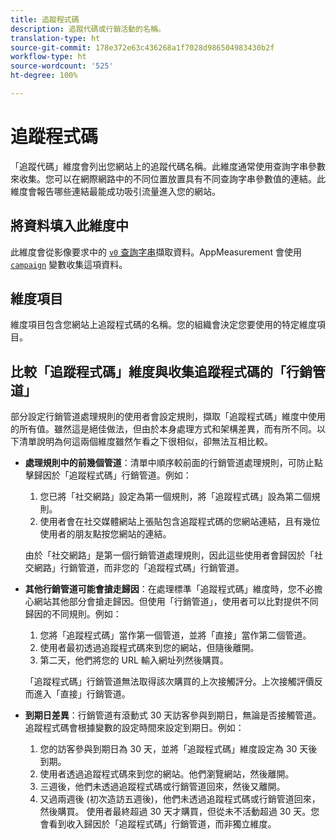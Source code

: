 ```yaml
---
title: 追蹤程式碼
description: 追蹤代碼或行銷活動的名稱。
translation-type: ht
source-git-commit: 178e372e63c436268a1f7028d986504983430b2f
workflow-type: ht
source-wordcount: '525'
ht-degree: 100%

---
```



# 追蹤程式碼

「追蹤代碼」維度會列出您網站上的追蹤代碼名稱。此維度通常使用查詢字串參數來收集。您可以在網際網路中的不同位置放置具有不同查詢字串參數值的連結。此維度會報告哪些連結最能成功吸引流量進入您的網站。

## 將資料填入此維度中

此維度會從影像要求中的 [`v0` 查詢字串](/help/implement/validate/query-parameters.md)擷取資料。AppMeasurement 會使用 [`campaign`](/help/implement/vars/page-vars/campaign.md) 變數收集這項資料。

## 維度項目

維度項目包含您網站上追蹤程式碼的名稱。您的組織會決定您要使用的特定維度項目。

## 比較「追蹤程式碼」維度與收集追蹤程式碼的「行銷管道」

部分設定行銷管道處理規則的使用者會設定規則，擷取「追蹤程式碼」維度中使用的所有值。雖然這是絕佳做法，但由於本身處理方式和架構差異，而有所不同。以下清單說明為何這兩個維度雖然乍看之下很相似，卻無法互相比較。

* **處理規則中的前幾個管道**：清單中順序較前面的行銷管道處理規則，可防止點擊歸因於「追蹤程式碼」行銷管道。例如：

   1. 您已將「社交網路」設定為第一個規則，將「追蹤程式碼」設為第二個規則。
   2. 使用者會在社交媒體網站上張貼包含追蹤程式碼的您網站連結，且有幾位使用者的朋友點按您網站的連結。

   由於「社交網路」是第一個行銷管道處理規則，因此這些使用者會歸因於「社交網路」行銷管道，而非您的「追蹤程式碼」行銷管道。
* **其他行銷管道可能會搶走歸因**：在處理標準「追蹤程式碼」維度時，您不必擔心網站其他部分會搶走歸因。但使用「行銷管道」，使用者可以比對提供不同歸因的不同規則。例如：
   1. 您將「追蹤程式碼」當作第一個管道，並將「直接」當作第二個管道。
   2. 使用者最初透過追蹤程式碼來到您的網站，但隨後離開。
   3. 第二天，他們將您的 URL 輸入網址列然後購買。

   「追蹤程式碼」行銷管道無法取得該次購買的上次接觸評分。上次接觸評價反而進入「直接」行銷管道。
* **到期日差異**：行銷管道有滾動式 30 天訪客參與到期日，無論是否接觸管道。追蹤程式碼會根據變數的設定時間來設定到期日。例如：
   1. 您的訪客參與到期日為 30 天，並將「追蹤程式碼」維度設定為 30 天後到期。
   2. 使用者透過追蹤程式碼來到您的網站。他們瀏覽網站，然後離開。
   3. 三週後，他們未透過追蹤程式碼或行銷管道回來，然後又離開。
   4. 又過兩週後 (初次造訪五週後)，他們未透過追蹤程式碼或行銷管道回來，然後購買。
   使用者最終超過 30 天才購買，但從未不活動超過 30 天。您會看到收入歸因於「追蹤程式碼」行銷管道，而非獨立維度。
